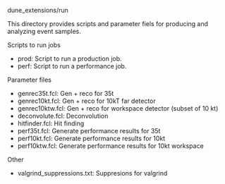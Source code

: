 dune_extensions/run

This directory provides scripts and parameter fiels for producing and
analyzing event samples.

Scripts to run jobs
* prod: Script to run a production job.
* perf: Script to run a performance job.

Parameter files
* genrec35t.fcl:   Gen + reco for 35t
* genrec10kt.fcl:  Gen + reco for 10kT far detector
* genrec10ktw.fcl: Gen + reco for workspace detector (subset of 10 kt)
* deconvolute.fcl: Deconvolution
* hitfinder.fcl:   Hit finding
* perf35t.fcl:     Generate performance results for 35t
* perf10kt.fcl:    Generate performance results for 10kt
* perf10ktw.fcl:   Generate performance results for 10kt workspace

Other
* valgrind_suppressions.txt: Suppresions for valgrind
